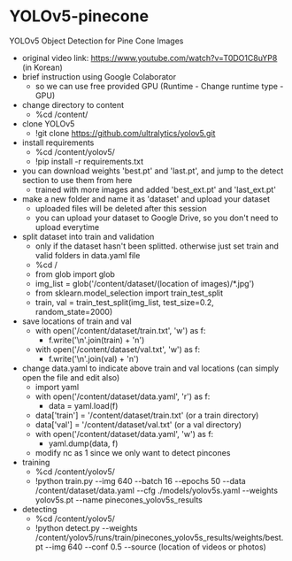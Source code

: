 # YOLOv5-pinecone
YOLOv5 Object Detection for Pine Cone Images
* original video link: https://www.youtube.com/watch?v=T0DO1C8uYP8 (in Korean)
* brief instruction using Google Colaborator
  * so we can use free provided GPU (Runtime - Change runtime type - GPU) 
* change directory to content
  * %cd /content/
* clone YOLOv5
  * !git clone https://github.com/ultralytics/yolov5.git
* install requirements
  * %cd /content/yolov5/
  * !pip install -r requirements.txt
* you can download weights 'best.pt' and 'last.pt', and jump to the detect section to use them from here
  * trained with more images and added 'best_ext.pt' and 'last_ext.pt'  
* make a new folder and name it as 'dataset' and upload your dataset
  * uploaded files will be deleted after this session
  * you can upload your dataset to Google Drive, so you don't need to upload everytime
* split dataset into train and validation 
  * only if the dataset hasn't been splitted. otherwise just set train and valid folders in data.yaml file
  * %cd /
  * from glob import glob
  * img_list = glob('/content/dataset/(location of images)/*.jpg')
  * from sklearn.model_selection import train_test_split
  * train, val = train_test_split(img_list, test_size=0.2, random_state=2000)
* save locations of train and val
  * with open('/content/dataset/train.txt', 'w') as f:
    * f.write('\n'.join(train) + 'n')
  * with open('/content/dataset/val.txt', 'w') as f:
    * f.write('\n'.join(val) + 'n')
* change data.yaml to indicate above train and val locations (can simply open the file and edit also)
  * import yaml
  * with open('/content/dataset/data.yaml', 'r') as f:
    * data = yaml.load(f)
  * data['train'] = '/content/dataset/train.txt' (or a train directory)
  * data['val'] = '/content/dataset/val.txt' (or a val directory)
  * with open('/content/dataset/data.yaml', 'w') as f:
    * yaml.dump(data, f)
  * modify nc as 1 since we only want to detect pincones
* training
  * %cd /content/yolov5/
  * !python train.py --img 640 --batch 16 --epochs 50 --data /content/dataset/data.yaml --cfg ./models/yolov5s.yaml --weights yolov5s.pt --name pinecones_yolov5s_results
* detecting
  * %cd /content/yolov5/
  * !python detect.py --weights /content/yolov5/runs/train/pinecones_yolov5s_results/weights/best.pt --img 640 --conf 0.5 --source (location of videos or photos)
